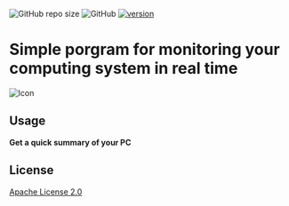 ![GitHub repo size](https://img.shields.io/github/repo-size/gametz/System-Monitor?style=for-the-badge)
![GitHub](https://img.shields.io/github/license/Gametz/System-Monitor?style=for-the-badge)
<a href="https://github.com/Gametz/System-Monitor/releases/tag/1.1"><img src="https://img.shields.io/github/v/release/Gametz/System-Monitor?style=for-the-badge" alt="version" ></a>
# **Simple porgram for monitoring your computing system in real time**
![Icon](https://user-images.githubusercontent.com/40424029/205519360-e4a0c2e3-f151-4436-909e-a5a0ce7693ad.png)

## Usage
**Get a quick summary of your PC**


## License
[Apache License 2.0](https://github.com/Gametz/System-Monitor/blob/master/LICENSE.txt)
